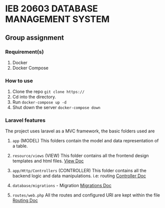 # IEB 20603 DATABASE MANAGEMENT SYSTEM

## Group assignment

### Requirement(s)
1. Docker
2. Docker Compose

### How to use

1. Clone the repo `git clone https://`
2. Cd into the directory.
3. Run `docker-compose up -d`
4. Shut down the server `docker-compose down`

### Laravel features
The project uses laravel as a MVC framework, the basic folders used are
1. `app` (MODEL)
This folders contain the model and data representation of a table.

2. `resource/views` (VIEW)
This folder contains all the frontend design templates and html files.
[View Doc](https://laravel.com/docs/7.x/blade)

2. `app/Http/Controllers` (CONTROLLER)
This folder contains all the backend logic and data manipulations. i.e: routing
[Controller Doc](https://laravel.com/docs/7.x/controllers)

3. `database/migrations` - Migration
[Migrations Doc](https://laravel.com/docs/7.x/migrations)

4. `routes/web.php`
All the routes and configured URI are kept within the file
[Routing Doc](https://laravel.com/docs/7.x/routing)
